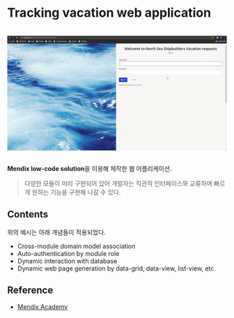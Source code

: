 # Tracking vacation web application

<br/>
<img src="/img/landing_page.gif" style="margin: auto auto; display: block;"/>
<br/>

**Mendix low-code solution**을 이용해 제작한 웹 어플리케이션. 
> 다양한 모듈이 미리 구현되어 있어 개발자는 직관적 인터페이스와 교류하며 빠르게 원하는 기능을 구현해 나갈 수 있다.

## Contents

위의 예시는 아래 개념들이 적용되었다. 

- Cross-module domain model association
- Auto-authentication by module role
- Dynamic interaction with database
- Dynamic web page generation by data-grid, data-view, list-view, etc.

## Reference

- [Mendix Academy](https://academy.mendix.com/)